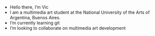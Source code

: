 - Hello there, I’m Vic 
- I am a multimedia art student at the National University of the Arts of Argentina, Buenos Aires.
- I’m currently learning git
- I’m looking to collaborate on multimedia art development

<!---
svtcliffe/svtcliffe is a ✨ special ✨ repository because its `README.md` (this file) appears on your GitHub profile.
You can click the Preview link to take a look at your changes.
--->
